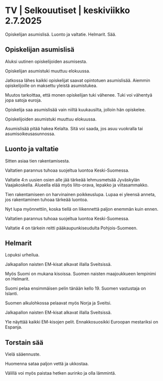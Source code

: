 # TV | Selkouutiset | keskiviikko 2.7.2025

Opiskelijan asumislisä. Luonto ja valtatie. Helmarit. Sää.

## Opiskelijan asumislisä

Aluksi uutinen opiskelijoiden asumisesta.

Opiskelijan asumistuki muuttuu elokuussa.

Jatkossa lähes kaikki opiskelijat saavat opintotuen asumislisää. Aiemmin opiskelijoille on maksettu yleistä asumistukea.

Muutos tarkoittaa, että monen opiskelijan tuki vähenee. Tuki voi vähentyä jopa satoja euroja.

Opiskelija saa asumislisää vain niiltä kuukausilta, jolloin hän opiskelee.

Opiskelijoiden asumistuki muuttuu elokuussa.

Asumislisää pitää hakea Kelalta. Sitä voi saada, jos asuu vuokralla tai asumisoikeusasunnossa.

## Luonto ja valtatie

Sitten asiaa tien rakentamisesta.

Valtatien parannus tuhoaa suojeltua luontoa Keski-Suomessa.

Valtatie 4:n uusien osien alle jää tärkeää lehmusmetsää Jyväskylän Vaajakoskella. Alueella elää myös liito-orava, lepakko ja viitasammakko.

Tien rakentamiseen on harvinainen poikkeuslupa. Lupaa ei yleensä anneta, jos rakentaminen tuhoaa tärkeää luontoa.

Nyt lupa myönnettiin, koska tiellä on liikennettä paljon enemmän kuin ennen.

Valtatien parannus tuhoaa suojeltua luontoa Keski-Suomessa.

Valtatie 4 on tärkein reitti pääkaupunkiseudulta Pohjois-Suomeen.

## Helmarit

Lopuksi urheilua.

Jalkapallon naisten EM-kisat alkavat illalla Sveitsissä.

Myös Suomi on mukana kisoissa. Suomen naisten maajoukkueen lempinimi on Helmarit.

Suomi pelaa ensimmäisen pelin tänään kello 19. Suomen vastustaja on Islanti.

Suomen alkulohkossa pelaavat myös Norja ja Sveitsi.

Jalkapallon naisten EM-kisat alkavat illalla Sveitsissä.

Yle näyttää kaikki EM-kisojen pelit. Ennakkosuosikki Euroopan mestariksi on Espanja.

## Torstain sää

Vielä sääennuste.

Huomenna sataa paljon vettä ja ukkostaa.

Välillä voi myös paistaa hetken aurinko ja olla lämmintä.
